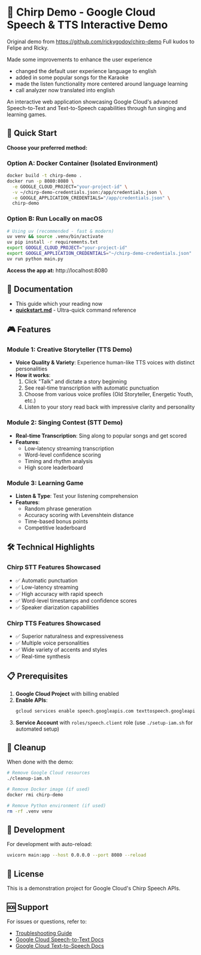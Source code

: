 # 🎵 Chirp Demo - Google Cloud Speech & TTS Interactive Demo

Original demo from https://github.com/rickygodoy/chirp-demo
Full kudos to Felipe and Ricky.

Made some improvements to enhance the user experience
- changed the default user experience language to english 
- added in some popular songs for the Karaoke
- made the listen functionality more centered around language learning
- call analyzer now translated into english

An interactive web application showcasing Google Cloud's advanced Speech-to-Text and Text-to-Speech capabilities through fun singing and learning games.

## 🚀 Quick Start

**Choose your preferred method:**

### Option A: Docker Container (Isolated Environment)
```bash
docker build -t chirp-demo .
docker run -p 8080:8080 \
  -e GOOGLE_CLOUD_PROJECT="your-project-id" \
  -v ~/chirp-demo-credentials.json:/app/credentials.json \
  -e GOOGLE_APPLICATION_CREDENTIALS="/app/credentials.json" \
  chirp-demo
```

### Option B: Run Locally on macOS
```bash
# Using uv (recommended - fast & modern)
uv venv && source .venv/bin/activate
uv pip install -r requirements.txt
export GOOGLE_CLOUD_PROJECT="your-project-id"
export GOOGLE_APPLICATION_CREDENTIALS="~/chirp-demo-credentials.json"
uv run python main.py
```

**Access the app at:** http://localhost:8080

## 📖 Documentation

- This guide which your reading now
- **[quickstart.md](quickstart.md)** - Ultra-quick command reference

## 🎮 Features

### Module 1: Creative Storyteller (TTS Demo)
- **Voice Quality & Variety**: Experience human-like TTS voices with distinct personalities
- **How it works**:
  1. Click "Talk" and dictate a story beginning
  2. See real-time transcription with automatic punctuation
  3. Choose from various voice profiles (Old Storyteller, Energetic Youth, etc.)
  4. Listen to your story read back with impressive clarity and personality

### Module 2: Singing Contest (STT Demo)
- **Real-time Transcription**: Sing along to popular songs and get scored
- **Features**:
  - Low-latency streaming transcription
  - Word-level confidence scoring
  - Timing and rhythm analysis
  - High score leaderboard

### Module 3: Learning Game
- **Listen & Type**: Test your listening comprehension
- **Features**:
  - Random phrase generation
  - Accuracy scoring with Levenshtein distance
  - Time-based bonus points
  - Competitive leaderboard

## 🛠 Technical Highlights

### Chirp STT Features Showcased
- ✅ Automatic punctuation
- ✅ Low-latency streaming
- ✅ High accuracy with rapid speech
- ✅ Word-level timestamps and confidence scores
- ✅ Speaker diarization capabilities

### Chirp TTS Features Showcased
- ✅ Superior naturalness and expressiveness
- ✅ Multiple voice personalities
- ✅ Wide variety of accents and styles
- ✅ Real-time synthesis

## 📋 Prerequisites

1. **Google Cloud Project** with billing enabled
2. **Enable APIs**:
   ```bash
   gcloud services enable speech.googleapis.com texttospeech.googleapis.com
   ```
3. **Service Account** with `roles/speech.client` role (use `./setup-iam.sh` for automated setup)

## 🧹 Cleanup

When done with the demo:
```bash
# Remove Google Cloud resources
./cleanup-iam.sh

# Remove Docker image (if used)
docker rmi chirp-demo

# Remove Python environment (if used)
rm -rf .venv venv
```

## 🔧 Development

For development with auto-reload:
```bash
uvicorn main:app --host 0.0.0.0 --port 8080 --reload
```

## 📄 License

This is a demonstration project for Google Cloud's Chirp Speech APIs.

## 🆘 Support

For issues or questions, refer to:
- [Troubleshooting Guide](INSTRUCTIONS.md#troubleshooting)
- [Google Cloud Speech-to-Text Docs](https://cloud.google.com/speech-to-text/docs)
- [Google Cloud Text-to-Speech Docs](https://cloud.google.com/text-to-speech/docs)
